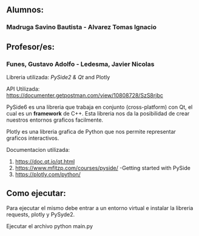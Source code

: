 
## Alumnos: 
### Madruga Savino Bautista - Alvarez Tomas Ignacio

## Profesor/es:
### Funes, Gustavo Adolfo - Ledesma, Javier Nicolas


Libreria utilizada: _PySide2 & Qt_ and Plotly

API Utilizada: https://documenter.getpostman.com/view/10808728/SzS8rjbc

PySide6 es una libreria que trabaja en conjunto (cross-platform) con Qt, el cual es un **framework** de C++. Esta libreria nos da la posibilidad de crear nuestros entornos graficos facilmente.

Plotly es una libreria grafica de Python que nos permite representar graficos interactivos.

Documentacion utilizada:
1. https://doc.qt.io/qt.html
2. https://www.mfitzp.com/courses/pyside/ -Getting started with PySide
3. https://plotly.com/python/

## Como ejecutar:
Para ejecutar el mismo debe entrar a un entorno virtual e instalar  la libreria requests, plotly y PySyde2.

Ejecutar el archivo python main.py
